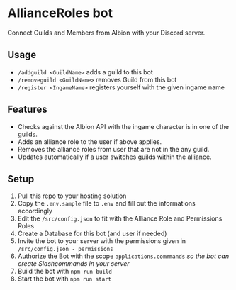 # AllianceRoles bot

Connect Guilds and Members from Albion with your Discord server.

## Usage

- `/addguild <GuildName>` adds a guild to this bot
- `/removeguild <GuildName>` removes Guild from this bot
- `/register <IngameName>` registers yourself with the given ingame name

## Features

- Checks against the Albion API with the ingame character is in one of the guilds.
- Adds an alliance role to the user if above applies.
- Removes the alliance roles from user that are not in the any guild.
- Updates automatically if a user switches guilds within the alliance.

## Setup

1. Pull this repo to your hosting solution
2. Copy the `.env.sample` file to `.env` and fill out the informations accordingly
3. Edit the `/src/config.json` to fit with the Alliance Role and Permissions Roles
4. Create a Database for this bot (and user if needed)
5. Invite the bot to your server with the permissions given in `/src/config.json - permissions`
6. Authorize the Bot with the scope `applications.commmands` _so the bot can create Slashcommands in your server_
7. Build the bot with `npm run build`
8. Start the bot with `npm run start`
